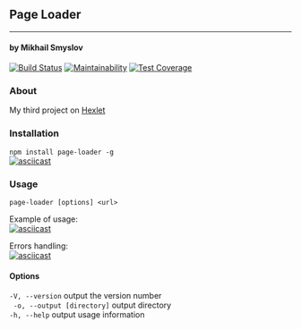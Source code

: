 ## Page Loader
______________________
#### by Mikhail Smyslov  

[![Build Status](https://travis-ci.com/mikhailsmyslov/backend-project-lvl3.svg?branch=master)](https://travis-ci.com/mikhailsmyslov/backend-project-lvl3)
[![Maintainability](https://api.codeclimate.com/v1/badges/a55eef098cb8b6b25133/maintainability)](https://codeclimate.com/github/mikhailsmyslov/backend-project-lvl3/maintainability)
[![Test Coverage](https://api.codeclimate.com/v1/badges/a55eef098cb8b6b25133/test_coverage)](https://codeclimate.com/github/mikhailsmyslov/backend-project-lvl3/test_coverage)  

### About
My third project on [Hexlet](https://ru.hexlet.io)  

### Installation
`npm install page-loader -g`    
[![asciicast](https://asciinema.org/a/mMhMlKArMrnBXsR2AExC70idY.svg)](https://asciinema.org/a/mMhMlKArMrnBXsR2AExC70idY)

### Usage
`page-loader [options] <url>`  

Example of usage:  
[![asciicast](https://asciinema.org/a/pT4B1H0By0c0ZcEMXQhQRnIdH.svg)](https://asciinema.org/a/pT4B1H0By0c0ZcEMXQhQRnIdH) 

Errors handling:  
[![asciicast](https://asciinema.org/a/cdU35HE8UlLV54CiT2X5uQVcm.svg)](https://asciinema.org/a/cdU35HE8UlLV54CiT2X5uQVcm)  

#### Options
  `-V, --version`              output the version number  
  ` -o, --output [directory]`  output directory  
  `-h, --help`                 output usage information  

